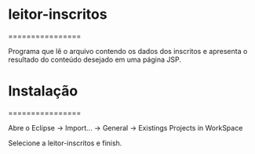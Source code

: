 # leitor-inscritos
================

Programa que lê o arquivo contendo os dados dos inscritos e apresenta o resultado do conteúdo desejado em uma página JSP.

# Instalação
================

Abre o Eclipse -> Import... -> General -> Existings Projects in WorkSpace

Selecione a leitor-inscritos e finish.
